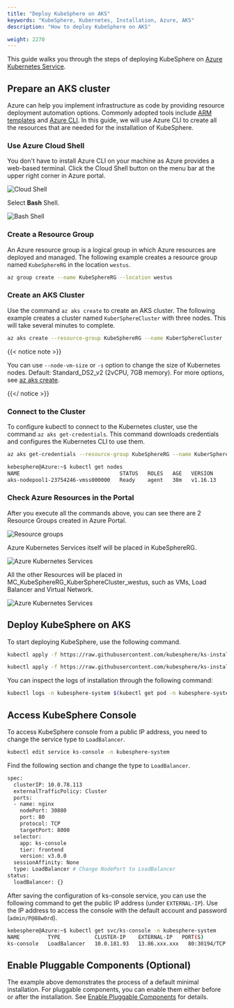 ```yaml
---
title: "Deploy KubeSphere on AKS"
keywords: "KubeSphere, Kubernetes, Installation, Azure, AKS"
description: "How to deploy KubeSphere on AKS"

weight: 2270
---
```


This guide walks you through the steps of deploying KubeSphere on [Azure Kubernetes Service](https://docs.microsoft.com/en-us/azure/aks/).

## Prepare an AKS cluster

Azure can help you implement infrastructure as code by providing resource deployment automation options. Commonly adopted tools include [ARM templates](https://docs.microsoft.com/en-us/azure/azure-resource-manager/templates/overview) and [Azure CLI](https://docs.microsoft.com/en-us/cli/azure/what-is-azure-cli?view=azure-cli-latest). In this guide, we will use Azure CLI to create all the resources that are needed for the installation of KubeSphere.

### Use Azure Cloud Shell
You don't have to install Azure CLI on your machine as Azure provides a web-based terminal. Click the Cloud Shell button on the menu bar at the upper right corner in Azure portal.

![Cloud Shell](/images/docs/aks/aks-launch-icon.png)

Select **Bash** Shell.

![Bash Shell](/images/docs/aks/aks-choices-bash.png)
### Create a Resource Group

An Azure resource group is a logical group in which Azure resources are deployed and managed. The following example creates a resource group named `KubeSphereRG` in the location `westus`. 

```bash
az group create --name KubeSphereRG --location westus
```

### Create an AKS Cluster
Use the command `az aks create` to create an AKS cluster. The following example creates a cluster named `KuberSphereCluster` with three nodes. This will take several minutes to complete.

```bash
az aks create --resource-group KubeSphereRG --name KuberSphereCluster --node-count 3 --enable-addons monitoring --generate-ssh-keys
```
{{< notice note >}}

You can use `--node-vm-size` or `-s` option to change the size of Kubernetes nodes. Default: Standard_DS2_v2 (2vCPU, 7GB memory). For more options, see [az aks create](https://docs.microsoft.com/en-us/cli/azure/aks?view=azure-cli-latest#az-aks-create).

{{</ notice >}} 

### Connect to the Cluster

To configure kubectl to connect to the Kubernetes cluster, use the command `az aks get-credentials`. This command downloads credentials and configures the Kubernetes CLI to use them.

```bash
az aks get-credentials --resource-group KubeSphereRG --name KuberSphereCluster
```

```bash
kebesphere@Azure:~$ kubectl get nodes
NAME                                STATUS   ROLES   AGE   VERSION
aks-nodepool1-23754246-vmss000000   Ready    agent   38m   v1.16.13
```
### Check Azure Resources in the Portal
After you execute all the commands above, you can see there are 2 Resource Groups created in Azure Portal.

![Resource groups](/images/docs/aks/aks-create-command.png)

Azure Kubernetes Services itself will be placed in KubeSphereRG. 

![Azure Kubernetes Services](/images/docs/aks/aks-dashboard.png)

All the other Resources will be placed in MC_KubeSphereRG_KuberSphereCluster_westus, such as VMs, Load Balancer and Virtual Network.

![Azure Kubernetes Services](/images/docs/aks/aks-all-resources.png)

## Deploy KubeSphere on AKS
To start deploying KubeSphere, use the following command.
```bash
kubectl apply -f https://raw.githubusercontent.com/kubesphere/ks-installer/v3.0.0/deploy/kubesphere-installer.yaml
```
```bash
kubectl apply -f https://raw.githubusercontent.com/kubesphere/ks-installer/v3.0.0/deploy/cluster-configuration.yaml
```
You can inspect the logs of installation through the following command:

```bash
kubectl logs -n kubesphere-system $(kubectl get pod -n kubesphere-system -l app=ks-install -o jsonpath='{.items[0].metadata.name}') -f
```

## Access KubeSphere Console

To access KubeSphere console from a public IP address, you need to change the service type to `LoadBalancer`.
```bash
kubectl edit service ks-console -n kubesphere-system
```
Find the following section and change the type to `LoadBalancer`.
```bash
spec:
  clusterIP: 10.0.78.113
  externalTrafficPolicy: Cluster
  ports:
  - name: nginx
    nodePort: 30880
    port: 80
    protocol: TCP
    targetPort: 8000
  selector:
    app: ks-console
    tier: frontend
    version: v3.0.0
  sessionAffinity: None
  type: LoadBalancer # Change NodePort to LoadBalancer
status:
  loadBalancer: {}
```
After saving the configuration of ks-console service, you can use the following command to get the public IP address (under `EXTERNAL-IP`). Use the IP address to access the console with the default account and password (`admin/P@88w0rd`).
```bash
kebesphere@Azure:~$ kubectl get svc/ks-console -n kubesphere-system
NAME         TYPE           CLUSTER-IP    EXTERNAL-IP   PORT(S)        AGE
ks-console   LoadBalancer   10.0.181.93   13.86.xxx.xxx   80:30194/TCP   13m       6379/TCP       10m
```
## Enable Pluggable Components (Optional)

The example above demonstrates the process of a default minimal installation. For pluggable components, you can enable them either before or after the installation. See [Enable Pluggable Components](https://github.com/kubesphere/ks-installer#enable-pluggable-components) for details.